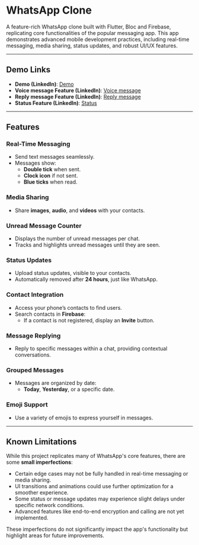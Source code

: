 # WhatsApp Clone  

A feature-rich WhatsApp clone built with Flutter, Bloc and Firebase, replicating core functionalities of the popular messaging app. This app demonstrates advanced mobile development practices, including real-time messaging, media sharing, status updates, and robust UI/UX features.  

---

## Demo Links
- **Demo (LinkedIn)**: [Demo](https://www.linkedin.com/posts/hussain-ali-0805b8282_making-a-whatsapp-clone-1-in-the-search-activity-7161777336751714304-a1fD?utm_source=share&utm_medium=member_desktop)
- **Voice message Feature (LinkedIn)**: [Voice message](https://www.linkedin.com/posts/hussain-ali-0805b8282_flutterapp-whatsappclone-github-activity-7166801741760466944-F-Ak?utm_source=share&utm_medium=member_desktop)
- **Reply message Feature (LinkedIn)**: [Reply message](https://www.linkedin.com/posts/hussain-ali-0805b8282_reply-feature-done-activity-7165411097510854656-WUrx?utm_source=share&utm_medium=member_desktop)
- **Status Feature (LinkedIn)**: [Status](https://www.linkedin.com/posts/hussain-ali-0805b8282_created-status-like-whatsapp-statuses-will-activity-7164701185654964224-cUfg?utm_source=share&utm_medium=member_desktop)
---

## Features  

### Real-Time Messaging  
- Send text messages seamlessly.  
- Messages show:  
  - **Double tick** when sent.  
  - **Clock icon** if not sent.  
  - **Blue ticks** when read.  

### Media Sharing  
- Share **images**, **audio**, and **videos** with your contacts.  

### Unread Message Counter  
- Displays the number of unread messages per chat.  
- Tracks and highlights unread messages until they are seen.  

### Status Updates  
- Upload status updates, visible to your contacts.  
- Automatically removed after **24 hours**, just like WhatsApp.  

### Contact Integration  
- Access your phone’s contacts to find users.  
- Search contacts in **Firebase**:  
  - If a contact is not registered, display an **Invite** button.  

### Message Replying  
- Reply to specific messages within a chat, providing contextual conversations.  

### Grouped Messages  
- Messages are organized by date:  
  - **Today**, **Yesterday**, or a specific date.  

### Emoji Support  
- Use a variety of emojis to express yourself in messages.  

---


## Known Limitations  

While this project replicates many of WhatsApp's core features, there are some **small imperfections**:  

- Certain edge cases may not be fully handled in real-time messaging or media sharing.  
- UI transitions and animations could use further optimization for a smoother experience.  
- Some status or message updates may experience slight delays under specific network conditions.  
- Advanced features like end-to-end encryption and calling are not yet implemented.  

These imperfections do not significantly impact the app's functionality but highlight areas for future improvements.  

